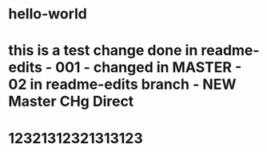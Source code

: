 # hello-world
# this is a test change done in readme-edits - 001 - changed in MASTER - 02 in readme-edits branch - NEW Master CHg Direct
# 12321312321313123
